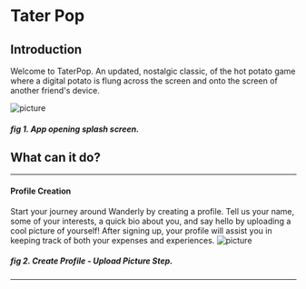 # Tater Pop

## Introduction
Welcome to TaterPop. An updated, nostalgic classic, of the hot potato game where a digital potato is flung across the screen and onto the screen of another friend's device.

![picture](https://gdurl.com/KhQ0)
##### fig 1. App opening splash screen.

## What can it do?
***



#### Profile Creation
Start your journey around Wanderly by creating a profile. Tell us your name, some of your interests, a quick bio about you, and say hello by uploading a cool picture of yourself!
After signing up, your profile will assist you in keeping track of both your expenses and experiences.
![picture](projectpics/createprofile-uploadpic.png)
##### fig 2. Create Profile - Upload Picture Step.
***

